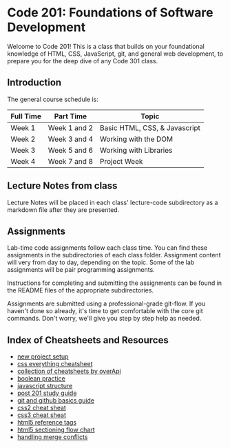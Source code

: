 # Code 201: Foundations of Software Development

Welcome to Code 201! This is a class that builds on your foundational knowledge of HTML, CSS, JavaScript, git, and general web development, to prepare you for the deep dive of any Code 301 class.

## Introduction

The general course schedule is:

| Full Time | Part Time    | Topic                         |
| --------- | ------------ | ----------------------------- |
| Week 1    | Week 1 and 2 | Basic HTML, CSS, & Javascript |
| Week 2    | Week 3 and 4 | Working with the DOM          |
| Week 3    | Week 5 and 6 | Working with Libraries        |
| Week 4    | Week 7 and 8 | Project Week                  |

## Lecture Notes from class

Lecture Notes will be placed in each class' lecture-code subdirectory as a markdown file after they are presented.  

## Assignments

Lab-time code assignments follow each class time. You can find these assignments in the subdirectories of each class folder. Assignment content will very from day to day, depending on the topic. Some of the lab assignments will be pair programming assignments.

Instructions for completing and submitting the assignments can be found in the README files of the appropriate subdirectories.

Assignments are submitted using a professional-grade git-flow. If you haven't done so already, it's time to get comfortable with the core git commands. Don't worry, we'll give you step by step help as needed.

## Index of Cheatsheets and Resources

- [new project setup](https://codefellows.github.io/code-201-guide/curriculum/class-02/project-setup)
- [css everything cheatsheet](https://overapi.com/css)
- [collection of cheatsheets by overApi](https://overapi.com/)
- [boolean practice](https://codefellows.github.io/code-201-guide/curriculum/class-03/facilitator/boolean-practice)
- [javascript structure](https://codefellows.github.io/code-201-guide/curriculum/class-09/facilitator/javascript-practice)
- [post 201 study guide](https://codefellows.github.io/code-201-guide/curriculum/class-15/facilitator/post-201-study-guide)
- [git and github basics guide](https://codefellows.github.io/code-201-guide/curriculum/class-02/git-and-github-basics-guide)
- [css2 cheat sheat](https://codefellows.github.io/code-201-guide/curriculum/cheat-sheets/css2-cheat-sheet)
- [css3 cheat sheat](https://codefellows.github.io/code-201-guide/curriculum/cheat-sheets/css3-cheat-sheet)
- [html5 reference tags](https://codefellows.github.io/code-201-guide/curriculum/cheat-sheets/htm-5-reference-tags)
- [html5 sectioning flow chart](https://codefellows.github.io/code-201-guide/curriculum/cheat-sheets/html5-sectioning-flowchart)
- [handling merge conflicts](https://codefellows.github.io/code-201-guide/curriculum/class-15/handling-merge-conflicts)